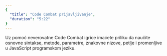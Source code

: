 ```yaml
---
{
  "title": "Code Combat prijavljivanje",
  "duration": "5:22"
}
---
```


Uz pomoć neverovatne Code Combat igrice imaćete priliku da naučite osnovne sintakse, metode, parametre, znakovne nizove, petlje i promenljive u JavaScript programskom jeziku.
